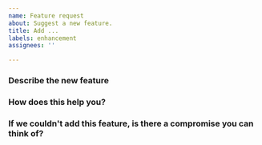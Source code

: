 ```yaml
---
name: Feature request
about: Suggest a new feature. 
title: Add ...
labels: enhancement
assignees: ''

---
```



### Describe the new feature

<!-- A clear and concise description of what the new feature is. E.g. "I wanna visualize dependency graph" -->

### How does this help you?

<!-- Provide additional context - what problem is this solving, how does it improve your productivity? -->

### If we couldn't add this feature, is there a compromise you can think of?

<!-- Think of a less-perfect solution. It's OK if the answer is no. -->
